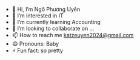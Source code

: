 - 👋 Hi, I’m Ngô Phương Uyên
- 👀 I’m interested in IT
- 🌱 I’m currently learning Accounting
- 💞️ I’m looking to collaborate on ...
- 📫 How to reach me katzeuyen2024@gmail.com
- 😄 Pronouns: Baby
- ⚡ Fun fact: so pretty

<!---
ngophuonguyen/ngophuonguyen is a ✨ special ✨ repository because its `README.md` (this file) appears on your GitHub profile.
You can click the Preview link to take a look at your changes.
--->
